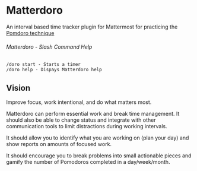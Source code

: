 # Matterdoro

An interval based time tracker plugin for Mattermost for practicing the [Pomdoro technique](https://en.wikipedia.org/wiki/Pomodoro_Technique) 

###### Matterdoro - Slash Command Help
```
/doro start - Starts a timer
/doro help - Dispays Matterdoro help
```

## Vision

Improve focus, work intentional, and do what matters most.

Matterdoro can perform essential work and break time management. It should also be able to change status and integrate with other communication tools to limit distractions during working intervals. 

It should allow you to identify what you are working on (plan your day) and show reports on amounts of focused work.

It should encourage you to break problems into small actionable pieces and gamify the number of Pomodoros completed in a day/week/month.

